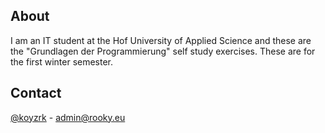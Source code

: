 <div id="top"></div>

<!-- ABOUT THE PROJECT -->
## About

I am an IT student at the Hof University of Applied Science and these are the "Grundlagen der Programmierung" self study exercises.
These are for the first winter semester.

## Contact

[@koyzrk](https://twitter.com/KOYZRk) - admin@rooky.eu